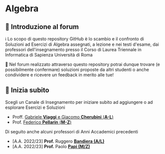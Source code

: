 # Algebra

## 👋 Introduzione al forum

ℹ️ Lo scopo di questo repository GitHub è lo scambio e il confronto di Soluzioni ad Esercizi di Algebra assegnati, a lezione e nei testi d'esame, dai professori dell'insegnamento presso il Corso di Laurea Triennale in Informatica di Sapienza Università di Roma

💬 Nel forum realizzato attraverso questo repository potrai dunque trovare (e possibilmente confermare) soluzioni proposte da altri studenti o anche condividere e ricevere un feedback in merito alle tue!

## 🚀 Inizia subito

Scegli un Canale di Insegnamento per iniziare subito ad aggiungere o ad esplorare Esercizi e Soluzioni
- Proff. [Gabriele **Viaggi** e Giacomo **Cherubini** (**A-L**)](viaggi/README.md#aa-202425-viaggi---cherubini-al)
- Prof. [Federico **Pellarin** (**M-Z**)](pellarin/README.md#aa-202425-pellarin-mz)

Di seguito anche alcuni professori di Anni Accademici precedenti
- [A.A. 2022/23] **Prof.** Ruggero [**Bandiera (A/L)**](bandiera/README.md#aa-202223-bandiera-al)
- [A.A. 2022/23] **Prof.** Paolo [**Papi (M/Z)**](papi/README.md#aa-202223-papi-mz)
